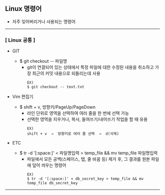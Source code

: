 ## Linux 명령어
- 자주 잊어버리거나 사용되는 명령어
---
### [ Linux 공통 ]
- GIT
  - $ git checkout -- 파일명
    - git이 연결되어 있는 상태에서 특정 파일에 대한 수정된 내용을 취소하고 가장 최근의 커밋 내용으로 되돌리는데 사용
        ~~~
        EX)
        $ git checkout -- text.txt
        ~~~
      
- Vim 편집기
  - $ shift + v, 방향키/PageUp/PageDown
    - 라인 단위로 영역을 선택하여 여러 줄을 한 번에 선택 가능
    - 선택한 영역을 지우거나, 복사, 들여쓰기/내어쓰기 작업을 할 때 유용
        ~~~
        EX)
        shift + v  →  방향키로 여러 줄 선택  →  d(삭제)
        ~~~
- ETC
  - $ tr -d '[:space:]' < 파일명입력 > temp_file && mv temp_file 파일명입력
    - 파일에서 모든 공백(스페이스, 탭, 줄 바꿈 등) 제거 후, 그 결과를 원본 파일에 덮어 씌우는 명령어
        ~~~
        EX)
        $ tr -d '[:space:]' < db_secret_key > temp_file && mv temp_file db_secret_key       
        ~~~
---